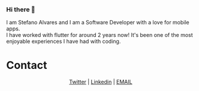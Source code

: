 ### Hi there 👋

I am Stefano Alvares and I am a Software Developer with a love for mobile apps.<br>
I have worked with flutter for around 2 years now! It's been one of the most enjoyable experiences I have had with coding.

# Contact
<p align="center">
  <a href="https://twitter.com/stefalvares">Twitter</a>
  <span> | </span>
  <a href="https://www.linkedin.com/in/stefanoalvares">Linkedin</a>
  <span> | </span>
  <a href="mailto:steff.alvares@gmail.com">EMAIL</a>
</p>
</br>

<!--
**stef0296/stef0296** is a ✨ _special_ ✨ repository because its `README.md` (this file) appears on your GitHub profile.

Here are some ideas to get you started:

- 🔭 I’m currently working on ...
- 🌱 I’m currently learning ...
- 👯 I’m looking to collaborate on ...
- 🤔 I’m looking for help with ...
- 💬 Ask me about ...
- 📫 How to reach me: ...
- 😄 Pronouns: ...
- ⚡ Fun fact: ...
-->
